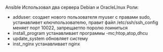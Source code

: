 Ansible
Использовал два сервера Debian и OracleLInux
Роли: 
  - adduser: создает нового пользователя myuser с правами sudo, устанавливет ключпользователю, правит файл /etc/ssh/ssh_config меняет порт 10022, запрещаетпо поролю лоиниться
  - install_program устанавливает программы -mc;htop,atop,dhcu
  - update_system обновляет систему
  - inst_nginx устанавливает  nginx

